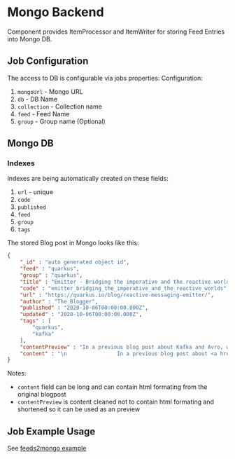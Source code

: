 # Mongo Backend

Component provides ItemProcessor and ItemWriter for storing Feed Entries into Mongo DB. 

## Job Configuration

The access to DB is configurable via jobs properties:
Configuration: 
1. `mongoUrl` - Mongo URL
2. `db` - DB Name
3. `collection` - Collection name
4. `feed` - Feed Name
5. `group` - Group name (Optional)

## Mongo DB

### Indexes
Indexes are being automatically created on these fields:
1. `url` - unique
2. `code`
3. `published`
4. `feed`
5. `group`
6. `tags`

The stored Blog post in Mongo looks like this:

```json
{
    "_id" : "auto generated object id",
    "feed" : "quarkus",
    "group" : "quarkus",
    "title" : "Emitter - Bridging the imperative and the reactive worlds",
    "code" : "emitter_bridging_the_imperative_and_the_reactive_worlds",
    "url" : "https://quarkus.io/blog/reactive-messaging-emitter/",
    "author" : "The Blogger",
    "published" : "2020-10-06T00:00:00.000Z",
    "updated" : "2020-10-06T00:00:00.000Z",
    "tags" : [ 
        "quarkus", 
        "kafka"
    ],
    "contentPreview" : "In a previous blog post about Kafka and Avro, we used an emitter to send Kafka messages...",
    "content" : "\n                In a previous blog post about <a href='www.kafka.io'>Kafka</a> and Avro, we used an emitter to send Kafka messages. In this post, we are going look at this emitter construct a little bit more closely. Injecting an Emitter Injecting an emitter is straightforward. You indicate the targeted channel, i.e., where do you...\n            "
}
```

Notes:
* `content` field can be long and can contain html formating from the original blogpost
* `contentPreview` is content cleaned not to contain html formating and shortened so it can be used as an preview

## Job Example Usage

See [feeds2mongo example](../../../dist/feeds2mongo/src/main/resources/META-INF/batch-jobs/process-feed.xml)
